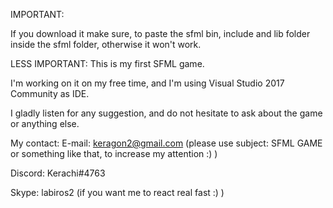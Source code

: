 IMPORTANT:

If you download it make sure, to paste the sfml bin, include and lib folder inside the sfml folder, otherwise it won't work.

LESS IMPORTANT:
This is my first SFML game.

I'm working on it on my free time, and I'm using Visual Studio 2017 Community as IDE.

I gladly listen for any suggestion, and do not hesitate to ask about the game or anything else.


My contact:
E-mail: keragon2@gmail.com (please use subject: SFML GAME or something like that, to increase my attention :) )

Discord: Kerachi#4763

Skype: labiros2 (if you want me to react real fast :) )
